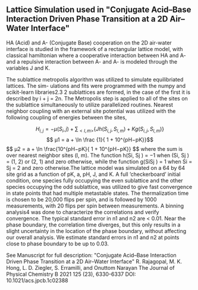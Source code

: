 ## Lattice Simulation used in "Conjugate Acid–Base Interaction Driven Phase Transition at a 2D Air–Water Interface"

HA (Acid) and A- (Conjugate Base) cooperation on the 2D air-water interface is studied in the framework of
a rectangular lattice model, with classical hamiltonian where a cooperative interaction between HA and A-
and a repulsive interaction between A- and A- is modeled through the variables J and K. 

The sublattice metropolis algorithm was utilized to simulate equilibriated lattices. The sim-
ulations and fits were programmed with the numpy and scikit-learn libraries2.3 2 sublattices
are formed, in the case of the first it is described by i + j = 2n. The Metropolis step is
applied to all of the sites on the sublattice simultaneously to utilize parallelized routines.
Nearest neighbor coupling with an external site potential was utilized with the following
coupling of energies between the sites,

$$H_{i,j} = −\mu(S_i,j ) + \sum_{<l,m>} \{Jh(S_{i,j} , S_{l,m}) + Kg(S_{i,j} , S_{l,m})\}$$
$$ μ1 = a + \ln \frac {1}{ 1 + 10^{pH−pK}}$$
$$ μ2 = a + \ln \frac{10^{pH−pK}{ 1 + 10^{pH−pK}} $$
where the sum is over nearest neighbor sites (l, m). The function h(Si, Sj ) = −1 when
(Si, Sj ) = (1, 2) or (2, 1) and zero otherwise, while the function g(SiSj ) = 1 when Si = Sj = 2
and zero otherwise.The lattice model was simulated on a 64 by 64 site grid as a function of
pK, a, pH, J, and K. A full ’checkerboard’ initial condition, one species fully occupying the
even sublattice and the other species occupying the odd sublattice, was utilized to give fast
convergence in state points that had multiple metastable states. The thermalization time is
chosen to be 20,000 flips per spin, and is followed by 1000 measurements, with 20 flips per
spin between measurements. A binning analysis4 was done to characterize the correlations
and verify convergence. The typical standard error in n1 and n2 are < 0.01. Near the phase
boundary, the correlation time diverges, but this only results in a slight uncertainty in the
location of the phase boundary, without affecting our overall analysis. We estimate standard
errors in n1 and n2 at points close to phase boundary to be up to 0.03.

See Manuscript for full description: 
"Conjugate Acid–Base Interaction Driven Phase Transition at a 2D Air–Water Interface"
R. Rajagopal, M. K. Hong, L. D. Ziegler, S. Erramilli, and Onuttom Narayan
The Journal of Physical Chemistry B 2021 125 (23), 6330-6337
DOI: 10.1021/acs.jpcb.1c02388 
